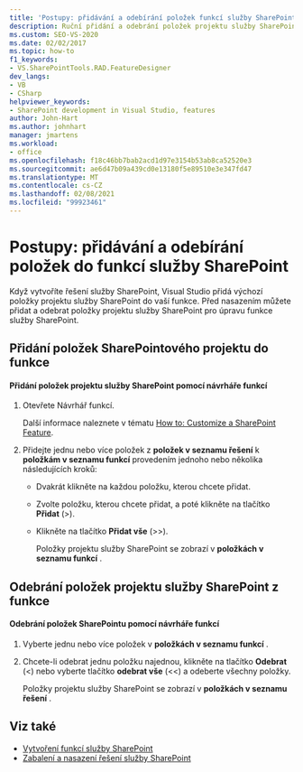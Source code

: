 ```yaml
---
title: 'Postupy: přidávání a odebírání položek funkcí služby SharePoint | Microsoft Docs'
description: Ruční přidání a odebrání položek projektu služby SharePoint do funkcí služby SharePoint pomocí návrháře funkcí v aplikaci Visual Studio.
ms.custom: SEO-VS-2020
ms.date: 02/02/2017
ms.topic: how-to
f1_keywords:
- VS.SharePointTools.RAD.FeatureDesigner
dev_langs:
- VB
- CSharp
helpviewer_keywords:
- SharePoint development in Visual Studio, features
author: John-Hart
ms.author: johnhart
manager: jmartens
ms.workload:
- office
ms.openlocfilehash: f18c46bb7bab2acd1d97e3154b53ab8ca52520e3
ms.sourcegitcommit: ae6d47b09a439cd0e13180f5e89510e3e347fd47
ms.translationtype: MT
ms.contentlocale: cs-CZ
ms.lasthandoff: 02/08/2021
ms.locfileid: "99923461"
---
```

# <a name="how-to-add-and-remove-items-to-sharepoint-features"></a>Postupy: přidávání a odebírání položek do funkcí služby SharePoint
  Když vytvoříte řešení služby SharePoint, Visual Studio přidá výchozí položky projektu služby SharePoint do vaší funkce. Před nasazením můžete přidat a odebrat položky projektu služby SharePoint pro úpravu funkce služby SharePoint.

## <a name="add-sharepoint-project-items-to-a-feature"></a>Přidání položek SharePointového projektu do funkce

#### <a name="to-add-sharepoint-project-items-with-the-feature-designer"></a>Přidání položek projektu služby SharePoint pomocí návrháře funkcí

1. Otevřete Návrhář funkcí.

    Další informace naleznete v tématu [How to: Customize a SharePoint Feature](../sharepoint/how-to-customize-a-sharepoint-feature.md).

2. Přidejte jednu nebo více položek z **položek v seznamu řešení** k **položkám v seznamu funkcí** provedením jednoho nebo několika následujících kroků:

   - Dvakrát klikněte na každou položku, kterou chcete přidat.

   - Zvolte položku, kterou chcete přidat, a poté klikněte na tlačítko **Přidat** (>).

   - Klikněte na tlačítko **Přidat vše** (>>).

     Položky projektu služby SharePoint se zobrazí v **položkách v seznamu funkcí** .

## <a name="remove-sharepoint-project-items-from-a-feature"></a>Odebrání položek projektu služby SharePoint z funkce

#### <a name="to-remove-sharepoint-items-with-the-feature-designer"></a>Odebrání položek SharePointu pomocí návrháře funkcí

1. Vyberte jednu nebo více položek v **položkách v seznamu funkcí** .

2. Chcete-li odebrat jednu položku najednou, klikněte na tlačítko **Odebrat** (<) nebo vyberte tlačítko **odebrat vše** (<<) a odeberte všechny položky.

     Položky projektu služby SharePoint se zobrazí v **položkách v seznamu řešení** .

## <a name="see-also"></a>Viz také
- [Vytvoření funkcí služby SharePoint](../sharepoint/creating-sharepoint-features.md)
- [Zabalení a nasazení řešení služby SharePoint](../sharepoint/packaging-and-deploying-sharepoint-solutions.md)
